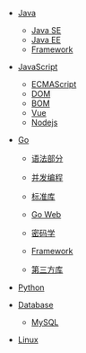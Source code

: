 * [Java](http://java.ixfosa.top)
  + [Java SE](http://java.ixfosa.top/#/notes/01JavaSE/01-%E5%9F%BA%E7%A1%80%E7%9F%A5%E8%AF%86)
  + [Java EE](http://java.ixfosa.top/#/notes/02JavaEE/Tomcat)
  + [Framework]()
  
* [JavaScript](http://js.ixfosa.top)
  + [ECMAScript](http://js.ixfosa.top/#/notes/ECMA/01-%E5%9F%BA%E7%A1%80%E7%9F%A5%E8%AF%86)
  + [DOM]()
  + [BOM]()
  + [Vue](http://js.ixfosa.top/#/notes/framework/vue)
  + [Nodejs]()
  
* [Go]()

  + [语法部分]()
  + [并发编程]()
  + [标准库]()

  + [Go Web]()
  + [密码学]()

  + [Framework]()

  + [第三方库]()

* [Python]()

* [Database]()
  + [MySQL]()
  
* [Linux](https://linux.ixfosa.top)


